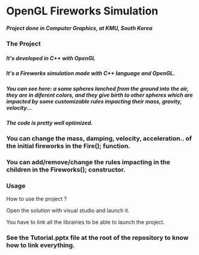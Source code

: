 # OpenGL Fireworks Simulation

##### Project done in Computer Graphics, at KMU, South Korea

### The Project
##### It's developed in C++ with OpenGL

##### It's a Fireworks simulation made with C++ language and OpenGL.
##### You can see here: a some spheres lanched from the ground into the air, they are in diferent colors, and they give birth to other spheres which are impacted by some customizable rules impacting their mass, gravity, velocity...
##### The code is pretty well optimized.

### You can change the mass, damping, velocity, acceleration.. of the initial fireworks in the Fire(); function.
### You can add/remove/change the rules impacting in the children in the Fireworks(); constructor.

### Usage
How to use the project ?

Open the solution with visual studio and launch it.

You have to link all the librairies to be able to launch the project.
### See the Tutorial.pptx file at the root of the repository to know how to link everything.
